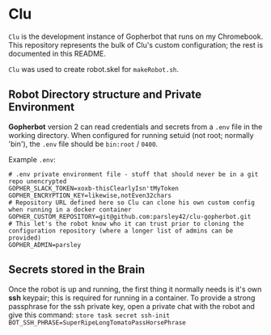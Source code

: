 # Clu
`Clu` is the development instance of Gopherbot that runs on my Chromebook. This repository represents the bulk of Clu's custom configuration; the rest is documented in this README.

`Clu` was used to create robot.skel for `makeRobot.sh`.

## Robot Directory structure and Private Environment
**Gopherbot** version 2 can read credentials and secrets from a `.env` file in the working directory. When configured for running setuid (not root; normally 'bin'), the `.env` file should be `bin:root` / `0400`.

Example `.env`:
```env
# .env private environment file - stuff that should never be in a git repo unencrypted
GOPHER_SLACK_TOKEN=xoxb-thisClearlyIsn'tMyToken
GOPHER_ENCRYPTION_KEY=likewise,notEven32chars
# Repository URL defined here so Clu can clone his own custom config when running in a docker container
GOPHER_CUSTOM_REPOSITORY=git@github.com:parsley42/clu-gopherbot.git
# This let's the robot know who it can trust prior to cloning the configuration repository (where a longer list of admins can be provided)
GOPHER_ADMIN=parsley
```

## Secrets stored in the Brain
Once the robot is up and running, the first thing it normally needs is it's own **ssh** keypair; this is required for running in a container. To provide a strong passphrase for the ssh private key, open a private chat with the robot and give this command:
`store task secret ssh-init BOT_SSH_PHRASE=SuperRipeLongTomatoPassHorsePhrase`
